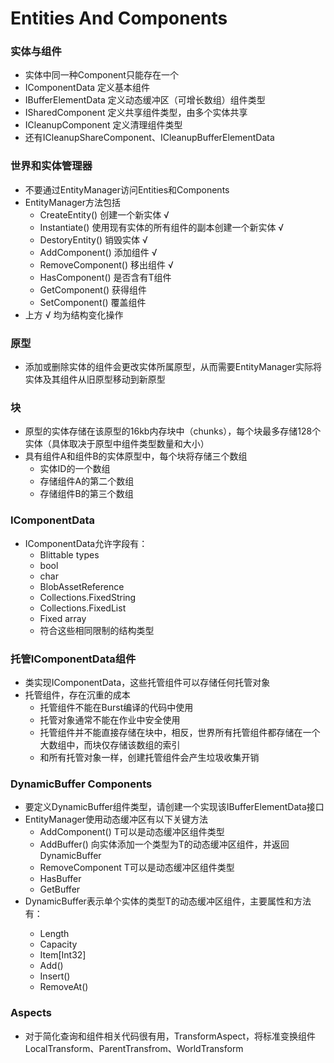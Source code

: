 # Entities And Components

### 实体与组件
- 实体中同一种Component只能存在一个
- IComponentData 定义基本组件
- IBufferElementData 定义动态缓冲区（可增长数组）组件类型
- ISharedComponent 定义共享组件类型，由多个实体共享
- ICleanupComponent 定义清理组件类型
- 还有ICleanupShareComponent、ICleanupBufferElementData

### 世界和实体管理器
- 不要通过EntityManager访问Entities和Components
- EntityManager方法包括
	+ CreateEntity() 创建一个新实体 √
	+ Instantiate() 使用现有实体的所有组件的副本创建一个新实体 √
	+ DestoryEntity() 销毁实体 √
	+ AddComponent<T>() 添加组件 √
	+ RemoveComponent<T>() 移出组件 √
	+ HasComponent<T>() 是否含有T组件
	+ GetComponent<T>() 获得组件
	+ SetComponent<T>() 覆盖组件
- 上方 √ 均为结构变化操作

### 原型
- 添加或删除实体的组件会更改实体所属原型，从而需要EntityManager实际将实体及其组件从旧原型移动到新原型

### 块
- 原型的实体存储在该原型的16kb内存块中（chunks），每个块最多存储128个实体（具体取决于原型中组件类型数量和大小）
- 具有组件A和组件B的实体原型中，每个块将存储三个数组
	+ 实体ID的一个数组
	+ 存储组件A的第二个数组
	+ 存储组件B的第三个数组

### IComponentData
- IComponentData允许字段有：
	+ Blittable types
	+ bool
	+ char
	+ BlobAssetReference<T>
	+ Collections.FixedString
	+ Collections.FixedList
	+ Fixed array
	+ 符合这些相同限制的结构类型
	
### 托管IComponentData组件
- 类实现IComponentData，这些托管组件可以存储任何托管对象
- 托管组件，存在沉重的成本
	+ 托管组件不能在Burst编译的代码中使用
	+ 托管对象通常不能在作业中安全使用
	+ 托管组件并不能直接存储在块中，相反，世界所有托管组件都存储在一个大数组中，而块仅存储该数组的索引
	+ 和所有托管对象一样，创建托管组件会产生垃圾收集开销
	
### DynamicBuffer Components
- 要定义DynamicBuffer组件类型，请创建一个实现该IBufferElementData接口
- EntityManager使用动态缓冲区有以下关键方法
	+ AddComponent<T>() T可以是动态缓冲区组件类型
	+ AddBuffer<T>() 向实体添加一个类型为T的动态缓冲区组件，并返回DynamicBuffer<T>
	+ RemoveComponent<T> T可以是动态缓冲区组件类型
	+ HasBuffer<T>
	+ GetBuffer<T>
- DynamicBuffer<T>表示单个实体的类型T的动态缓冲区组件，主要属性和方法有：
	+ Length
	+ Capacity
	+ Item[Int32]
	+ Add()
	+ Insert()
	+ RemoveAt()

### Aspects
- 对于简化查询和组件相关代码很有用，TransformAspect，将标准变换组件LocalTransform、ParentTransfrom、WorldTransform

